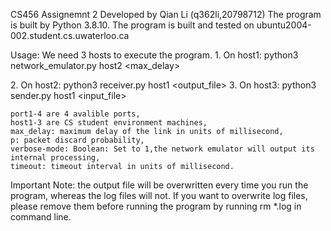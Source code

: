 CS456 Assignemnt 2   Developed by Qian Li (q362li,20798712)
The program is built by Python 3.8.10. 
The program is built and tested on ubuntu2004-002.student.cs.uwaterloo.ca

Usage:
    We need 3 hosts to execute the program.
    1. On host1: python3 network_emulator.py <port1> host2 <port4> <port3> <host3> <port2> <max_delay> <p> <verbose-mode>
    2. On host2: python3 receiver.py host1 <port3> <port4> <output_file> 
    3. On host3: python3 sender.py host1 <port1> <port2> <timeout> <input_file>
    
    port1-4 are 4 avalible ports,
    host1-3 are CS student environment machines,
    max_delay: maximum delay of the link in units of millisecond,
    p: packet discard probability,
    verbose-mode: Boolean: Set to 1,the network emulator will output its internal processing,
    timeout: timeout interval in units of millisecond.

Important Note: the output file will be overwritten every time you run the program, whereas the log files will not. If you want to overwrite log files, please remove them before running the program by running rm *.log in command line.